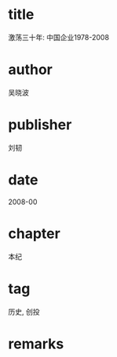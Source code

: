 # title
激荡三十年: 中国企业1978-2008

# author
吴晓波

# publisher
刘韧

# date
2008-00

# chapter
本纪

# tag
历史, 创投

# remarks
